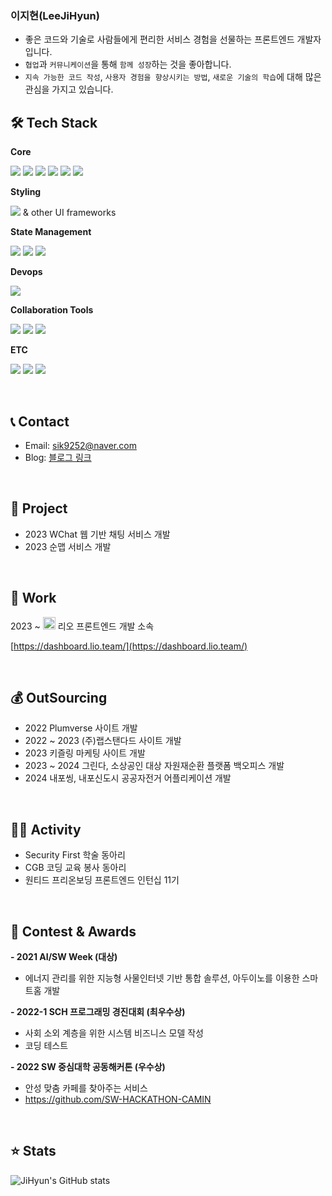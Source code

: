 <div>

### 이지현(LeeJiHyun)
- 좋은 코드와 기술로 사람들에게 편리한 서비스 경험을 선물하는 프론트엔드 개발자입니다.
- `협업`과 `커뮤니케이션`을 통해 `함께 성장`하는 것을 좋아합니다.
- `지속 가능한 코드 작성`, `사용자 경험을 향상시키는 방법`, `새로운 기술의 학습`에 대해 많은 관심을 가지고 있습니다.

</div>

## 🛠 Tech Stack

**Core**

<img src="https://img.shields.io/badge/HTML5-E34F26?style=flat&logo=html5&logoColor=white"/> <img src="https://img.shields.io/badge/CSS3-1572B6?style=flat&logo=css3&logoColor=white"/>
<img src="https://img.shields.io/badge/JavaScript-F7DF1E?style=flat&logo=javascript&logoColor=black"/> <img src="https://img.shields.io/badge/React-61DAFB?style=flat&logo=React&logoColor=black"/> <img src="https://img.shields.io/badge/Next-000000?style=flat&logo=Next.js&logoColor=white"/> <img src="https://img.shields.io/badge/Typescript-3178C6?style=flat&logo=TypeScript&logoColor=white"/>

**Styling**

<img src="https://img.shields.io/badge/Styled components-DB7093?style=flat&logo=Styled components&logoColor=white"/> & other UI frameworks

**State Management**

<img src="https://img.shields.io/badge/React Query-FF4154?style=flat&logo=React Query&logoColor=white"/> <img src="https://img.shields.io/badge/Recoil-3678e5?style=flat&logo=Recoil&logoColor=white"/> <img src="https://img.shields.io/badge/Jotai-E6E6E6?style=flat&logo=jotai&logoColor=white"/>

<!--**Test** (학습중)

<img src="https://img.shields.io/badge/Jest-C21325?style=flat&logo=Jest&logoColor=white"/> <img src="https://img.shields.io/badge/Vitest-6E9F18?style=flat&logo=Vitest&logoColor=white"/> <img src="https://img.shields.io/badge/Storybook-FF4785?style=flat&logo=Storybook&logoColor=white"/>-->

**Devops**

<img src="https://img.shields.io/badge/AWS-232F3E?style=flat&logo=Amazon AWS&logoColor=white"/>

**Collaboration Tools**

<img src="https://img.shields.io/badge/Figma-F24E1E?style=flat&logo=figma&logoColor=white"/> <img src="https://img.shields.io/badge/Github-181717?style=flat&logo=github&logoColor=white"/> <img src="https://img.shields.io/badge/Notion-000000?style=flat&logo=notion&logoColor=white"/>

**ETC**

<img src="https://img.shields.io/badge/Flutter-02569B?style=flat&logo=flutter&logoColor=white"/> <img src="https://img.shields.io/badge/Android Studio-3DDC84?style=flat&logo=android studio&logoColor=white"/> <img src="https://img.shields.io/badge/Xcode-147EFB?style=flat&logo=xcode&logoColor=white"/>



<br>

## 📞 Contact

- Email: sik9252@naver.com
- Blog: [블로그 링크](https://coding-life-diary.tistory.com/)
<!--- Portfolio: [포트폴리오 링크](https://spotted-cattle-1b3.notion.site/6772ba3fb0524c05a45201a6c966bd43)-->

<br>

## 📌 Project

- 2023 WChat 웹 기반 채팅 서비스 개발
- 2023 순맵 서비스 개발

<br>

## 💼 Work

2023 ~ <img width="20" alt="lio_logo" src="https://github.com/sik9252/flutter_project/assets/64947440/32a880bf-2ab9-4b7b-9a71-4223b95672cb">
리오 프론트엔드 개발 소속

[https://dashboard.lio.team/](https://dashboard.lio.team/)

<br>

## 💰 OutSourcing

- 2022 Plumverse 사이트 개발
- 2022 ~ 2023 (주)랩스탠다드 사이트 개발
- 2023 키즐링 마케팅 사이트 개발
- 2023 ~ 2024 그린다, 소상공인 대상 자원재순환 플랫폼 백오피스 개발
- 2024 내포씽, 내포신도시 공공자전거 어플리케이션 개발

<!-- [![Jihyun's/리포지토리이름 - GitHub](https://github-readme-stats.vercel.app/api/pin/?username=sik9252&repo=리포이름&theme=vision-friendly-dark)](https://github.com/sik9252/리포이름) -->

<br>

## 🚴🏻 Activity

- Security First 학술 동아리
- CGB 코딩 교육 봉사 동아리
- 원티드 프리온보딩 프론트엔드 인턴십 11기

<br>

## 🏅 Contest & Awards

**- 2021 AI/SW Week (대상)**
  - 에너지 관리를 위한 지능형 사물인터넷 기반 통합 솔루션, 아두이노를 이용한 스마트홈 개발
  
**- 2022-1 SCH 프로그래밍 경진대회 (최우수상)**
  - 사회 소외 계층을 위한 시스템 비즈니스 모델 작성
  - 코딩 테스트

**- 2022 SW 중심대학 공동해커톤 (우수상)**
  - 안성 맞춤 카페를 찾아주는 서비스
  - https://github.com/SW-HACKATHON-CAMIN

<br>

<!--## 💻 Algorithm

[![Solved.ac Profile](http://mazassumnida.wtf/api/v2/generate_badge?boj=beank)](https://solved.ac/beank/)

<br>-->

## ⭐️ Stats

![JiHyun's GitHub stats](https://github-readme-stats-sepia-three.vercel.app/api?username=sik9252&show_icons=true&theme=vision-friendly-dark)

<!--[![Top Langs](https://github-readme-stats.vercel.app/api/top-langs/?username=sik9252&layout=compact&hide=Shell,Ruby)](https://github.com/sik9252/github-readme-stats)-->
